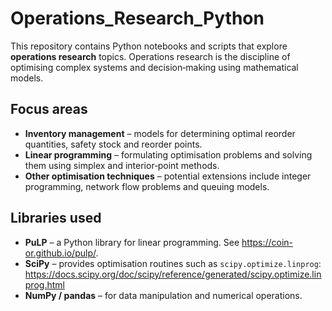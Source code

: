 # Operations_Research_Python

This repository contains Python notebooks and scripts that explore
**operations research** topics.  Operations research is the discipline of
optimising complex systems and decision‑making using mathematical models.

## Focus areas

* **Inventory management** – models for determining optimal reorder
  quantities, safety stock and reorder points.
* **Linear programming** – formulating optimisation problems and solving
  them using simplex and interior‑point methods.
* **Other optimisation techniques** – potential extensions include
  integer programming, network flow problems and queuing models.

## Libraries used

* **PuLP** – a Python library for linear programming.  See
  <https://coin-or.github.io/pulp/>.
* **SciPy** – provides optimisation routines such as `scipy.optimize.linprog`:
  <https://docs.scipy.org/doc/scipy/reference/generated/scipy.optimize.linprog.html>
* **NumPy / pandas** – for data manipulation and numerical operations.
